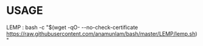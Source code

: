 # USAGE
LEMP : bash -c "$(wget -qO- --no-check-certificate https://raw.githubusercontent.com/anamunlam/bash/master/LEMP/lemp.sh)"
